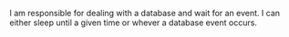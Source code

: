 I am responsible for dealing with a database and wait for an event. I can either sleep until a given time or whever a database event occurs.